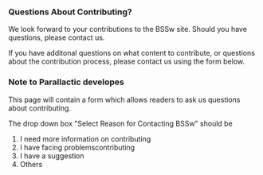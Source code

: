 ### Questions About Contributing?

We look forward to your contributions to the BSSw site. Should you have questions, please contact us.

<!-- start of the body -->

If you have additonal questions on what content to contribute, or questions about the contribution process, please contact us using the form below. 



### Note to Parallactic developes
This page will contain a form which allows readers to ask us questions about contributing.

The drop down box "Select Reason for Contacting BSSw" should be
1. I need more information on contributing
2. I have facing problemscontributing
3. I have a suggestion
4. Others
